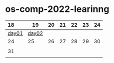 # os-comp-2022-learinng

| 18                          | 19                          | 20  | 21  | 22  | 23  | 24  |
|:--------------------------- | --------------------------- | --- | --- | --- | --- | --- |
| [day01](./records/day01.md) | [day02](./records/day02.md) |     |     |     |     |     |
| 24                          | 25                          | 26  | 27  | 28  | 29  | 30  |
|                             |                             |     |     |     |     |     |
| 31                          |                             |     |     |     |     |     |
|                             |                             |     |     |     |     |     |